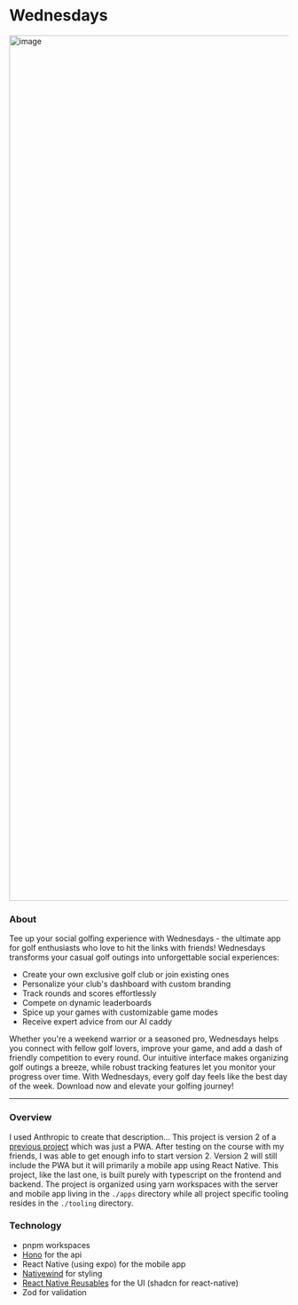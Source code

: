 # Wednesdays
<img width="1560" alt="image" src="https://github.com/user-attachments/assets/c34b2e90-eb0f-4288-b13b-430dd13e2c00">

### About

Tee up your social golfing experience with Wednesdays - the ultimate app for golf enthusiasts who love to hit the links with friends!
Wednesdays transforms your casual golf outings into unforgettable social experiences:

- Create your own exclusive golf club or join existing ones
- Personalize your club's dashboard with custom branding
- Track rounds and scores effortlessly
- Compete on dynamic leaderboards
- Spice up your games with customizable game modes
- Receive expert advice from our AI caddy

Whether you're a weekend warrior or a seasoned pro, Wednesdays helps you connect with fellow golf lovers, improve your game, and add a dash of friendly competition to every round. Our intuitive interface makes organizing golf outings a breeze, while robust tracking features let you monitor your progress over time.
With Wednesdays, every golf day feels like the best day of the week. Download now and elevate your golfing journey!

---

### Overview

I used Anthropic to create that description...
This project is version 2 of a [previous project](https://github.com/PatKeenan/wednesday) which was just a PWA. After testing on the course with my friends, I was able to get enough info to start version 2. Version 2 will still include the PWA but it will primarily a mobile app using React Native. This project, like the last one, is built purely with typescript on the frontend and backend. The project is organized using yarn workspaces with the server and mobile app living in the `./apps` directory while all project specific tooling resides in the `./tooling` directory.

### Technology

- pnpm workspaces
- [Hono](https://hono.dev/) for the api
- React Native (using expo) for the mobile app
- [Nativewind](https://www.nativewind.dev/v4/overview) for styling
- [React Native Reusables](https://rnr-docs.vercel.app/getting-started/introduction/) for the UI (shadcn for react-native)
- Zod for validation
